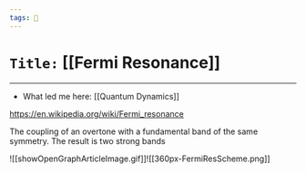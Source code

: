 ```yaml
---
tags: 🧪
---
```

# `Title:` [[Fermi Resonance]]
--- 

- What led me here: [[Quantum Dynamics]]


https://en.wikipedia.org/wiki/Fermi_resonance

The coupling of an overtone with a fundamental band of the same symmetry. The result is two strong bands 

![[showOpenGraphArticleImage.gif]]![[360px-FermiResScheme.png]]
